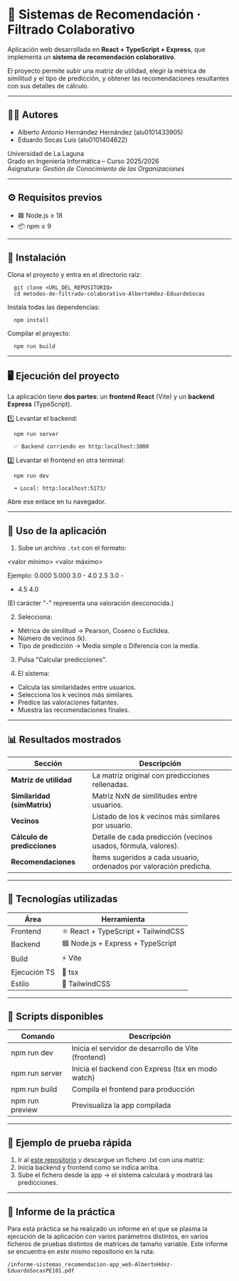 # 🎯 Sistemas de Recomendación · Filtrado Colaborativo

Aplicación web desarrollada en **React + TypeScript + Express**, que implementa un **sistema de recomendación colaborativo**.  

El proyecto permite subir una matriz de utilidad, elegir la métrica de similitud y el tipo de predicción,
y obtener las recomendaciones resultantes con sus detalles de cálculo.

-----------------------------------------------------------------------------

## 👨‍💻 Autores

- Alberto Antonio Hernández Hernández (alu0101433905)
- Eduardo Socas Luis (alu0101404622)

Universidad de La Laguna  
Grado en Ingeniería Informática – Curso 2025/2026  
Asignatura: *Gestión de Conocimiento de las Organizaciones*


-----------------------------------------------------------------------------

## ⚙️ Requisitos previos

- 🟩 Node.js ≥ 18
- 📦 npm ≥ 9

-----------------------------------------------------------------------------

## 🚀 Instalación

Clona el proyecto y entra en el directorio raíz:
```
  git clone <URL_DEL_REPOSITORIO>
  cd metodos-de-filtrado-colaborativo-AlbertoHdez-EduardoSocas
```

Instala todas las dependencias:
```
  npm install
```

Compilar el proyecto:
```
  npm run build
```
-----------------------------------------------------------------------------

## 🖥️ Ejecución del proyecto

La aplicación tiene **dos partes**:
un **frontend React** (Vite) y un **backend Express** (TypeScript).

1️⃣ Levantar el backend:
```
  npm run server

  ✅ Backend corriendo en http:localhost:3000
```
2️⃣ Levantar el frontend en otra terminal:
```
  npm run dev

  ➜ Local: http:localhost:5173/
```
Abre ese enlace en tu navegador.

-----------------------------------------------------------------------------

## 🧠 Uso de la aplicación

1. Sube un archivo `.txt` con el formato:

  <valor mínimo>
  <valor máximo>
  <matriz de utilidad>

  Ejemplo:
  0.000
  5.000
  3.0 - 4.0
  2.5 3.0 -
  - 4.5 4.0

  (El carácter "-" representa una valoración desconocida.)

2. Selecciona:
  - Métrica de similitud → Pearson, Coseno o Euclídea.
  - Número de vecinos (k).
  - Tipo de predicción → Media simple o Diferencia con la media.

3. Pulsa "Calcular predicciones".

4. El sistema:
  - Calcula las similaridades entre usuarios.
  - Selecciona los k vecinos más similares.
  - Predice las valoraciones faltantes.
  - Muestra las recomendaciones finales.

-----------------------------------------------------------------------------

## 📊 Resultados mostrados

| Sección | Descripción |
|----------|--------------|
| **Matriz de utilidad** | La matriz original con predicciones rellenadas. |
| **Similaridad (simMatrix)** | Matriz NxN de similitudes entre usuarios. |
| **Vecinos** | Listado de los k vecinos más similares por usuario. |
| **Cálculo de predicciones** | Detalle de cada predicción (vecinos usados, fórmula, valores). |
| **Recomendaciones** | Ítems sugeridos a cada usuario, ordenados por valoración predicha. |

-----------------------------------------------------------------------------

## 🧱 Tecnologías utilizadas

| Área | Herramienta |
|------|--------------|
| Frontend | ⚛️ React + TypeScript + TailwindCSS |
| Backend | 🟦 Node.js + Express + TypeScript |
| Build | ⚡ Vite |
| Ejecución TS | 🧩 tsx |
| Estilo | 🎨 TailwindCSS |

-----------------------------------------------------------------------------

## 🧰 Scripts disponibles

| Comando | Descripción |
|----------|--------------|
| npm run dev | Inicia el servidor de desarrollo de Vite (frontend) |
| npm run server | Inicia el backend con Express (tsx en modo watch) |
| npm run build | Compila el frontend para producción |
| npm run preview | Previsualiza la app compilada |

-----------------------------------------------------------------------------

## 🧪 Ejemplo de prueba rápida

1. Ir al [este repositorio](https://github.com/ull-cs/gestion-conocimiento/tree/main/recommeder-systems/examples-utility-matrices) y descargue un fichero .txt con una matriz:
2. Inicia backend y frontend como se indica arriba.
3. Sube el fichero desde la app → el sistema calculará y mostrará las predicciones.


-----------------------------------------------------------------------------

## 📄 Informe de la práctica

Para esta práctica se ha realizado un informe en el que se plasma la ejecución de la aplicación con varios
parámetros distintos, en varios ficheros de pruebas distintos de matrices de tamaño variable. Este informe
se encuentra en este mismo repositorio en la ruta: 
```
/informe-sistemas_recomendacion-app_web-AlbertoHdez-EduardoSocasPE101.pdf
```